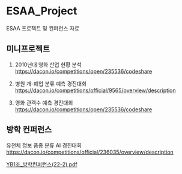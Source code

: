 # ESAA_Project
ESAA 프로젝트 및 컨퍼런스 자료

## 미니프로젝트
1. 2010년대 영화 산업 현황 분석
https://dacon.io/competitions/open/235536/codeshare

2. 병원 개-폐업 분류 예측 경진대회
https://dacon.io/competitions/official/9565/overview/description

3. 영화 관객수 예측 경진대회
https://dacon.io/competitions/open/235536/codeshare


## 방학 컨퍼런스

유전체 정보 품종 분류 AI 경진대회
https://dacon.io/competitions/official/236035/overview/description

[YB1조_방학컨퍼런스(22-2).pdf](https://github.com/hyunseo318/ESAA_Project/files/10571143/YB1._.22-2.pdf)
